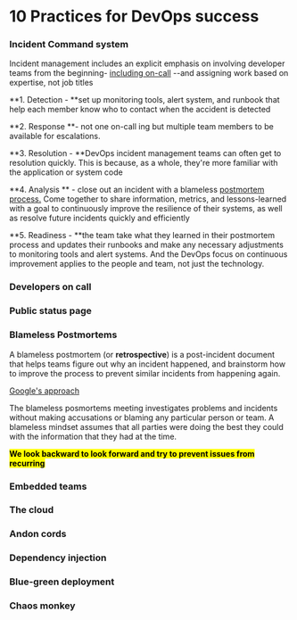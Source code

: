 # 10 Practices for DevOps success

### Incident Command system

Incident management includes an explicit emphasis on involving developer teams from the beginning- [including on-call](10-practices-for-devops-success.md#developers-on-call) --and assigning work based on expertise, not job titles

**1. Detection  - **set up monitoring tools, alert system, and runbook that help each member know who to contact when the accident is detected

**2. Response **- not one on-call ing but multiple team members to be available for escalations.

**3. Resolution - **DevOps incident management teams can often get to resolution quickly. This is because, as a whole, they're more familiar with the application or system code

**4. Analysis  ** - close out an incident with a blameless [postmortem process.](10-practices-for-devops-success.md#blameless-postmortems) Come together to share information, metrics, and lessons-learned with a goal to continuously improve the resilience of their systems, as well as resolve future incidents quickly and efficiently

**5. Readiness - **the team take what they learned in their postmortem process and updates their runbooks and make any necessary adjustments to monitoring tools and alert systems. And the DevOps focus on continuous improvement applies to the people and team, not just the technology.

### Developers on call

### Public status page

### Blameless Postmortems&#x20;

A blameless postmortem (or **retrospective**) is a post-incident document that helps teams figure out why an incident happened, and brainstorm how to improve the process to prevent similar incidents from happening again.

[Google's approach](https://sre.google/sre-book/postmortem-culture/)

The blameless posmortems meeting investigates problems and incidents without making accusations or blaming any particular person or team. A blameless mindset assumes that all parties were doing the best they could with the information that they had at the time.

<mark style="background-color:yellow;">**We look backward to look forward and try to prevent issues from recurring**</mark>

### Embedded teams

### The cloud

### Andon cords

### Dependency injection

### Blue-green deployment

### Chaos monkey
